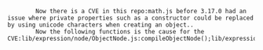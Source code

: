 
            Now there is a CVE in this repo:math.js before 3.17.0 had an issue where private properties such as a constructor could be replaced by using unicode characters when creating an object..
            Now the following functions is the cause for the CVE:lib/expression/node/ObjectNode.js:compileObjectNode();lib/expression/node/ObjectNode.js:compileObjectNode();lib/expression/node/ObjectNode.js:factory();lib/expression/node/ObjectNode.js:factory();
            